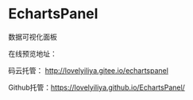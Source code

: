 # EchartsPanel
数据可视化面板

在线预览地址：

码云托管：  http://lovelyiliya.gitee.io/echartspanel

Github托管：https://lovelyiliya.github.io/EchartsPanel/

